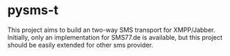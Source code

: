 # pysms-t

This project aims to build an two-way SMS transport for XMPP/Jabber. Initially, only an implementation for SMS77.de is available, but this project should be easily extended for other sms provider.
